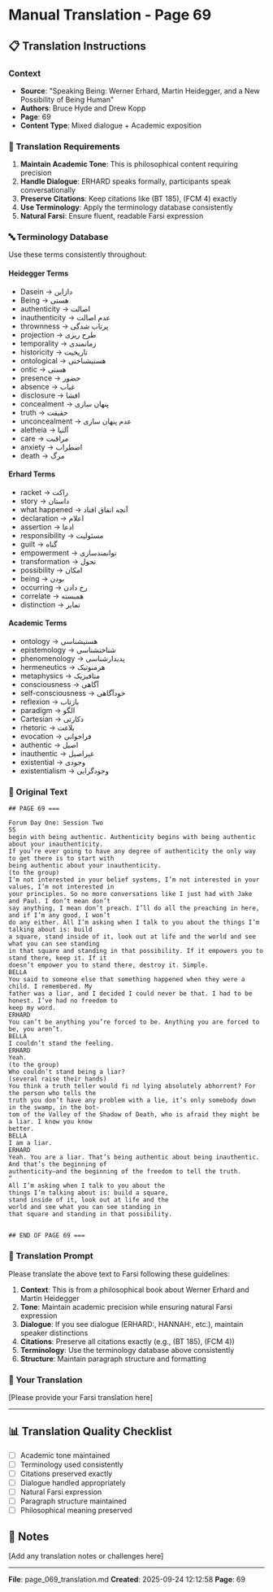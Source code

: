 # Manual Translation - Page 69

## 📋 Translation Instructions

### Context
- **Source**: "Speaking Being: Werner Erhard, Martin Heidegger, and a New Possibility of Being Human"
- **Authors**: Bruce Hyde and Drew Kopp
- **Page**: 69
- **Content Type**: Mixed dialogue + Academic exposition

### 🎯 Translation Requirements

1. **Maintain Academic Tone**: This is philosophical content requiring precision
2. **Handle Dialogue**: ERHARD speaks formally, participants speak conversationally
3. **Preserve Citations**: Keep citations like (BT 185), (FCM 4) exactly
4. **Use Terminology**: Apply the terminology database consistently
5. **Natural Farsi**: Ensure fluent, readable Farsi expression

### 🔤 Terminology Database

Use these terms consistently throughout:

#### Heidegger Terms
- Dasein → دازاین
- Being → هستی
- authenticity → اصالت
- inauthenticity → عدم اصالت
- thrownness → پرتاب شدگی
- projection → طرح ریزی
- temporality → زمانمندی
- historicity → تاریخیت
- ontological → هستیشناختی
- ontic → هستی
- presence → حضور
- absence → غیاب
- disclosure → افشا
- concealment → پنهان سازی
- truth → حقیقت
- unconcealment → عدم پنهان سازی
- aletheia → آلتیا
- care → مراقبت
- anxiety → اضطراب
- death → مرگ

#### Erhard Terms
- racket → راکت
- story → داستان
- what happened → آنچه اتفاق افتاد
- declaration → اعلام
- assertion → ادعا
- responsibility → مسئولیت
- guilt → گناه
- empowerment → توانمندسازی
- transformation → تحول
- possibility → امکان
- being → بودن
- occurring → رخ دادن
- correlate → همبسته
- distinction → تمایز

#### Academic Terms
- ontology → هستیشناسی
- epistemology → شناختشناسی
- phenomenology → پدیدارشناسی
- hermeneutics → هرمنوتیک
- metaphysics → متافیزیک
- consciousness → آگاهی
- self-consciousness → خودآگاهی
- reflexion → بازتاب
- paradigm → الگو
- Cartesian → دکارتی
- rhetoric → بلاغت
- evocation → فراخوانی
- authentic → اصیل
- inauthentic → غیراصیل
- existential → وجودی
- existentialism → وجودگرایی


### 📝 Original Text

```
## PAGE 69 ===

Forum Day One: Session Two
55
begin with being authentic. Authenticity begins with being authentic about your inauthenticity. 
If you’re ever going to have any degree of authenticity the only way to get there is to start with
being authentic about your inauthenticity.
(to the group)
I’m not interested in your belief systems, I’m not interested in your values, I’m not interested in
your principles. So no more conversations like I just had with Jake and Paul. I don’t mean don’t
say anything, I mean don’t preach. I’ll do all the preaching in here, and if I’m any good, I won’t
do any either. All I’m asking when I talk to you about the things I’m talking about is: build
a square, stand inside of it, look out at life and the world and see what you can see standing
in that square and standing in that possibility. If it empowers you to stand there, keep it. If it
doesn’t empower you to stand there, destroy it. Simple.
BELLA
You said to someone else that something happened when they were a child. I remembered. My 
father was a liar, and I decided I could never be that. I had to be honest. I’ve had no freedom to 
keep my word.
ERHARD
You can’t be anything you’re forced to be. Anything you are forced to be, you aren’t.
BELLA
I couldn’t stand the feeling.
ERHARD
Yeah.
(to the group)
Who couldn’t stand being a liar?
(several raise their hands)
You think a truth teller would fi nd lying absolutely abhorrent? For the person who tells the
truth you don’t have any problem with a lie, it’s only somebody down in the swamp, in the bot-
tom of the Valley of the Shadow of Death, who is afraid they might be a liar. I know you know 
better.
BELLA
I am a liar.
ERHARD
Yeah. You are a liar. That’s being authentic about being inauthentic. And that’s the beginning of 
authenticity—and the beginning of the freedom to tell the truth.
“ 
All I’m asking when I talk to you about the 
things I’m talking about is: build a square,
stand inside of it, look out at life and the 
world and see what you can see standing in
that square and standing in that possibility.


## END OF PAGE 69 ===
```

### 🤖 Translation Prompt

Please translate the above text to Farsi following these guidelines:

1. **Context**: This is from a philosophical book about Werner Erhard and Martin Heidegger
2. **Tone**: Maintain academic precision while ensuring natural Farsi expression
3. **Dialogue**: If you see dialogue (ERHARD:, HANNAH:, etc.), maintain speaker distinctions
4. **Citations**: Preserve all citations exactly (e.g., (BT 185), (FCM 4))
5. **Terminology**: Use the terminology database above consistently
6. **Structure**: Maintain paragraph structure and formatting

### 📄 Your Translation

[Please provide your Farsi translation here]

---

## 📊 Translation Quality Checklist

- [ ] Academic tone maintained
- [ ] Terminology used consistently
- [ ] Citations preserved exactly
- [ ] Dialogue handled appropriately
- [ ] Natural Farsi expression
- [ ] Paragraph structure maintained
- [ ] Philosophical meaning preserved

## 📝 Notes

[Add any translation notes or challenges here]

---

**File**: page_069_translation.md
**Created**: 2025-09-24 12:12:58
**Page**: 69
